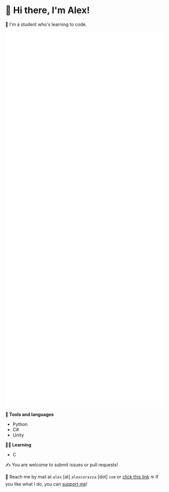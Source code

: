# 👋 Hi there, I'm Alex!
🔭 I'm a student who's learning to code.

![](https://raw.githubusercontent.com/Alexciao/Alexciao/master/generated/overview.svg#gh-dark-mode-only)
![](https://raw.githubusercontent.com/Alexciao/Alexciao/master/generated/overview.svg#gh-light-mode-only)
![](https://raw.githubusercontent.com/Alexciao/Alexciao/master/generated/languages.svg#gh-dark-mode-only)
![](https://raw.githubusercontent.com/Alexciao/Alexciao/master/generated/languages.svg#gh-light-mode-only)

**🔨 Tools and languages**
- Python
- C#
- Unity

**🧑‍🎓 Learning**
- C

✍️ You are welcome to submit issues or pull requests!

📨 Reach me by mail at `alex` [at] `alexcorazza` [dot] `com` or [click this link](mailto:alex@alexcorazza.com) 
☕ If you like what I do, you can [support me](https://ko-fi.com/alexciao)!
